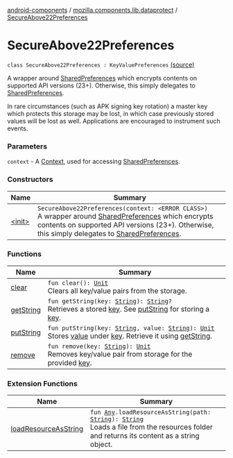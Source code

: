 [android-components](../../index.md) / [mozilla.components.lib.dataprotect](../index.md) / [SecureAbove22Preferences](./index.md)

# SecureAbove22Preferences

`class SecureAbove22Preferences : KeyValuePreferences` [(source)](https://github.com/mozilla-mobile/android-components/blob/master/components/lib/dataprotect/src/main/java/mozilla/components/lib/dataprotect/SecureAbove22Preferences.kt#L56)

A wrapper around [SharedPreferences](#) which encrypts contents on supported API versions (23+).
Otherwise, this simply delegates to [SharedPreferences](#).

In rare circumstances (such as APK signing key rotation) a master key which protects this storage may be lost,
in which case previously stored values will be lost as well. Applications are encouraged to instrument such events.

### Parameters

`context` - A [Context](#), used for accessing [SharedPreferences](#).

### Constructors

| Name | Summary |
|---|---|
| [&lt;init&gt;](-init-.md) | `SecureAbove22Preferences(context: <ERROR CLASS>)`<br>A wrapper around [SharedPreferences](#) which encrypts contents on supported API versions (23+). Otherwise, this simply delegates to [SharedPreferences](#). |

### Functions

| Name | Summary |
|---|---|
| [clear](clear.md) | `fun clear(): `[`Unit`](https://kotlinlang.org/api/latest/jvm/stdlib/kotlin/-unit/index.html)<br>Clears all key/value pairs from the storage. |
| [getString](get-string.md) | `fun getString(key: `[`String`](https://kotlinlang.org/api/latest/jvm/stdlib/kotlin/-string/index.html)`): `[`String`](https://kotlinlang.org/api/latest/jvm/stdlib/kotlin/-string/index.html)`?`<br>Retrieves a stored [key](#). See [putString](#) for storing a [key](#). |
| [putString](put-string.md) | `fun putString(key: `[`String`](https://kotlinlang.org/api/latest/jvm/stdlib/kotlin/-string/index.html)`, value: `[`String`](https://kotlinlang.org/api/latest/jvm/stdlib/kotlin/-string/index.html)`): `[`Unit`](https://kotlinlang.org/api/latest/jvm/stdlib/kotlin/-unit/index.html)<br>Stores [value](#) under [key](#). Retrieve it using [getString](#). |
| [remove](remove.md) | `fun remove(key: `[`String`](https://kotlinlang.org/api/latest/jvm/stdlib/kotlin/-string/index.html)`): `[`Unit`](https://kotlinlang.org/api/latest/jvm/stdlib/kotlin/-unit/index.html)<br>Removes key/value pair from storage for the provided [key](#). |

### Extension Functions

| Name | Summary |
|---|---|
| [loadResourceAsString](../../mozilla.components.support.test.file/kotlin.-any/load-resource-as-string.md) | `fun `[`Any`](https://kotlinlang.org/api/latest/jvm/stdlib/kotlin/-any/index.html)`.loadResourceAsString(path: `[`String`](https://kotlinlang.org/api/latest/jvm/stdlib/kotlin/-string/index.html)`): `[`String`](https://kotlinlang.org/api/latest/jvm/stdlib/kotlin/-string/index.html)<br>Loads a file from the resources folder and returns its content as a string object. |
